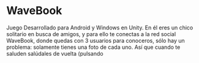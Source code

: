 # WaveBook
Juego Desarrollado para Android y Windows en Unity.
En él eres un chico solitario en busca de amigos, y para ello te conectas a la red social WaveBook, donde quedas con 3 usuarios para conoceros, sólo hay un problema: solamente tienes una foto de cada uno. Así que cuando te saluden salúdales de vuelta (pulsando 
